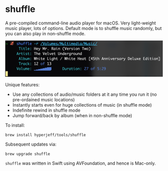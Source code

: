 # shuffle

A pre-compiled command-line audio player for macOS.
Very light-weight music player, lots of options.
Default mode is to shuffle music randomly,
but you can also play in non-shuffle mode.

![in action](https://github.com/hyperjeff/shuffle/blob/master/screen1.png)

Unique features:
* Use any collections of audio/music folders at it any time you run it (no pre-ordained music locations)
* Instantly starts even for huge collections of music (in shuffle mode)
* Indefinite rewind in shuffle mode
* Jump forward/back by album (when in non-shuffle mode)

To install:
```
brew install hyperjeff/tools/shuffle
```

Subsequent updates via:
```
brew upgrade shuffle
```

`shuffle` was written in Swift using AVFoundation, and hence is Mac-only.
